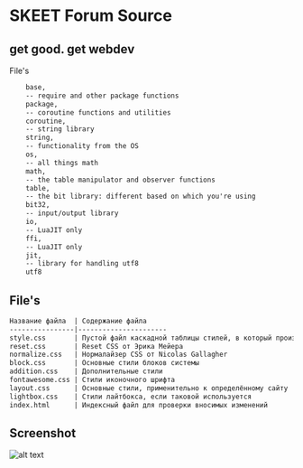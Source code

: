 SKEET Forum Source
=========================

## get good. get webdev

File's
```html
	base,
	-- require and other package functions
	package,
	-- coroutine functions and utilities
	coroutine,
	-- string library
	string,
	-- functionality from the OS
	os,
	-- all things math
	math,
	-- the table manipulator and observer functions
	table,
	-- the bit library: different based on which you're using
	bit32,
	-- input/output library
	io,
	-- LuaJIT only
	ffi,
	-- LuaJIT only
	jit,
	-- library for handling utf8
	utf8

```

File's
--------------------------
```html
Название файла  | Содержание файла
----------------|----------------------
style.css       | Пустой файл каскадной таблицы стилей, в который производится сбока необходимых стилей
reset.css       | Reset CSS от Эрика Мейера
normalize.css   | Нормалайзер CSS от Nicolas Gallagher
block.css       | Основные стили блоков системы
addition.css    | Дополнительные стили
fontawesome.css | Стили иконочного шрифта
layout.css      | Основные стили, применительно к определённому сайту
lightbox.css    | Стили лайтбокса, если таковой используется
index.html      | Индексный файл для проверки вносимых изменений
```

Screenshot
------------------
![alt text](https://imgur.com/sZtam5L)
